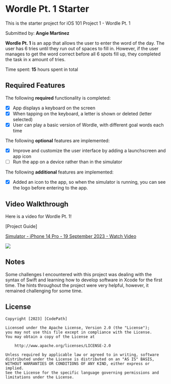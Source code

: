 # Wordle Pt. 1 Starter

This is the starter project for iOS 101 Project 1 - Wordle Pt. 1

Submitted by: **Angie Martinez**

**Wordle Pt. 1** is an app that allows the user to enter the word of the day. The user has 6 tries until 
they run out of spaces to fill in. However, if the user manages to get the word correct before all 6 spots
fill up, they completed the task in x amount of tries.

Time spent: **15** hours spent in total

## Required Features

The following **required** functionality is completed:

- [X] App displays a keyboard on the screen
- [X] When tapping on the keyboard, a letter is shown or deleted (letter selected)
- [X] User can play a basic version of Wordle, with different goal words each time

The following **optional** features are implemented:

- [X] Improve and customize the user interface by adding a launchscreen and app icon
- [ ] Run the app on a device rather than in the simulator

The following **additional** features are implemented:

- [X] Added an icon to the app, so when the simulator is running, you can see the logo before entering to the app.

## Video Walkthrough

Here is a video for Wordle Pt. 1! 

[Project Guide] <div>
    <a href="https://www.loom.com/share/5be3653a6bbd4166bb2288e3e10f1b10">
      <p>Simulator - iPhone 14 Pro - 19 September 2023 - Watch Video</p>
    </a>
    <a href="https://www.loom.com/share/5be3653a6bbd4166bb2288e3e10f1b10">
      <img style="max-width:300px;" src="https://cdn.loom.com/sessions/thumbnails/5be3653a6bbd4166bb2288e3e10f1b10-with-play.gif">
    </a>
  </div>


## Notes

Some challenges I encountered with this project was dealing with the syntax of Swift and learning how to develop software in Xcode for the first time. The hints throughout the project were very helpful, however, it remained challenging for some time.

## License

    Copyright [2023] [CodePath]

    Licensed under the Apache License, Version 2.0 (the "License");
    you may not use this file except in compliance with the License.
    You may obtain a copy of the License at

        http://www.apache.org/licenses/LICENSE-2.0

    Unless required by applicable law or agreed to in writing, software
    distributed under the License is distributed on an "AS IS" BASIS,
    WITHOUT WARRANTIES OR CONDITIONS OF ANY KIND, either express or implied.
    See the License for the specific language governing permissions and
    limitations under the License.
